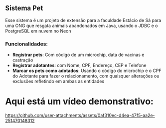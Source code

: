 ## Sistema Pet
Esse sistema é um projeto de extensão para a faculdade Estácio de Sá para uma ONG que resgata animais abandonados em Java, usando o JDBC e o PostgreSQL em nuvem no Neon

### Funcionalidades:

- **Registrar pets**: Com código de um microchip, data de vacinas e castração
- **Registrar adotantes**: com Nome, CPF, Endereço, CEP e Telefone
- **Marcar os pets como adotados**: Usando o código do microchip e o CPF do Adotante para fazer o relacionamento, com quaisquer alterações ou exclusões refletindo em ambas as entidades

# Aqui está um vídeo demonstrativo:

https://github.com/user-attachments/assets/0af310ec-d4ea-47f5-aa2e-251470148312

